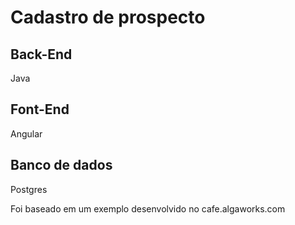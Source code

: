 # Cadastro de prospecto
## Back-End
Java 
## Font-End 
Angular
## Banco de dados 
Postgres


Foi baseado em um exemplo desenvolvido no cafe.algaworks.com
